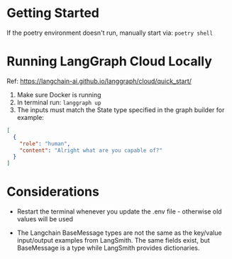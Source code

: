 
# Getting Started 

If the poetry environment doesn't run, manually start via: 
`poetry shell` 




# Running LangGraph Cloud Locally 

Ref: https://langchain-ai.github.io/langgraph/cloud/quick_start/

1. Make sure Docker is running
2. In terminal run: `langgraph up`
3. The inputs must match the State type specified in the graph builder for example: 

```json 
[
  {
    "role": "human",
    "content": "Alright what are you capable of?"
  }
]
```



# Considerations

- Restart the terminal whenever you update the .env file - otherwise old values will be used 

- The Langchain BaseMessage types are not the same as the key/value input/output examples from LangSmith. The same fields exist, but BaseMessage is a type while LangSmith provides dictionaries. 
